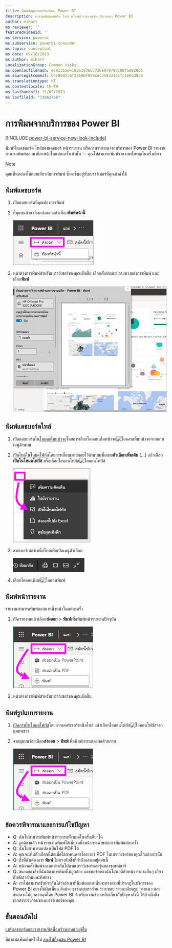 ```yaml
---
title: พิมพ์ข้อมูลจากบริการของ Power BI
description: การพิมพ์แดชบอร์ด ไทล์ หรือหน้ารายงานจากบริการของ Power BI
author: mihart
ms.reviewer: ''
featuredvideoid: ''
ms.service: powerbi
ms.subservice: powerbi-consumer
ms.topic: conceptual
ms.date: 09/18/2019
ms.author: mihart
LocalizationGroup: Common tasks
ms.openlocfilehash: ec633b5e41936363663736807979dc08f50820b1
ms.sourcegitcommit: 64c860fcbf2969bf089cec358331a1fc1e0d39a8
ms.translationtype: HT
ms.contentlocale: th-TH
ms.lasthandoff: 11/09/2019
ms.locfileid: "73862766"
---
```

# <a name="printing-from-the-power-bi-service"></a>การพิมพจากบริการของ Power BI

[!INCLUDE [power-bi-service-new-look-include](../includes/power-bi-service-new-look-include.md)]

พิมพ์ทั้งแดชบอร์ด ไทล์ของแดชบอร์ หน้ารายงาน หรือภาพรายงานจากบริการของ Power BI รายงานสามารถพิมพ์ออกมาทีละหน้าในแต่ละครั้งเท่านั้น -- คุณไม่สามารถพิมพ์รายงานทั้งหมดในครั้งเดียว

   > [!NOTE]
   > คุณเห็นกล่องโต้ตอบเกี่ยวกับการพิมพ์ ซึ่งจะขึ้นอยู่กับเบราว์เซอร์ที่คุณกำลังใช้
   > 
## <a name="print-a-dashboard"></a>พิมพ์แดชบอร์ด
1. เปิดแดชบอร์ดที่คุณต้องการพิมพ์
2. ที่มุมบนซ้าย เลือกส่งออกแล้วเลือก**พิมพ์หน้านี้**
   
    ![ตัวเลือกการพิมพ์แดชบอร์ด](./media/end-user-print/power-bi-dashboard-print.png)
3. หน้าต่างการพิมพ์สำหรับเบราว์เซอร์ของคุณเปิดขึ้น เลือกตั้งค่าและปลายทางของการพิมพ์ และเลือก**พิมพ์**
   

   
    ![พิมพ์กล่องโต้ตอบ](./media/end-user-print/power-bi-print-dash.png)

## <a name="print-a-dashboard-tile"></a>พิมพ์แดชบอร์ดไทล์
1. เปิดแดชบอร์ดใน[โหมดเต็มหน้าจอ](end-user-focus.md)โดยการเลือกไอคอนเต็มหน้าจอ![ไอคอนเต็มหน้าจอ](./media/end-user-print/power-bi-full-screen-icon.png)จากแถบเมนูด้านบน
3. [เปิดไทล์ในโหมดโฟกัส](end-user-focus.md)โดยการเลื่อนเมาส์ลอยไว้ด้านบนเพื่อเผย**ตัวเลือกเพิ่มเติม** (...) แล้วเลือก**เปิดในโหมดโฟกัส** หรือเลือกไอคอนโฟกัส![ไอคอนโฟกัส](./media/end-user-print/power-bi-focus-icon.png)
   
    ![เมนูจุดไข่ปลา](./media/end-user-print/power-bi-menu-options.png)
4. ลากเคอร์เซอร์เหนือไทล์เพื่อเปิดเมนูตัวเลือก
   
    ![เมนูตัวเลือกแบบเต็มหน้าจอ](./media/end-user-print/menu-options-new.png)
4. เลือกไอคอนพิมพ์![ไอคอนพิมพ์](./media/end-user-print/print-icon.png)     
   

## <a name="print-a-report-page"></a>พิมพ์หน้ารายงาน
รายงานสามารถพิมพ์ออกมาหนึ่งหน้าในแต่ละครั้ง

1. เปิดรายงานแล้วเลือก**ส่งออก** > **พิมพ์**เพื่อพิมพ์หน้ารายงานปัจจุบัน
   
    ![เมนู Power BI File](./media/end-user-print/power-bi-report-print.png)
3. หน้าต่างการพิมพ์สำหรับเบราว์เซอร์ของคุณเปิดขึ้น
   


## <a name="print-a-report-visual"></a>พิมพ์รูปแบบรายงาน
1. [เปิดภาพในโหมดโฟกัส](end-user-focus.md)โดยลากเคอร์เซอร์เหนือไทล์ แล้วเลือกไอคอนโฟกัส![ไอคอนโฟกัส](./media/end-user-print/power-bi-focus-icon.png)จากมุมบนขวา

2. จากมุมบนซ้ายเลือก**ส่งออก** > **พิมพ์**เพื่อพิมพ์การแสดงผลด้วยภาพ

    ![เมนู Power BI File](./media/end-user-print/power-bi-report-print.png)



## <a name="considerations-and-troubleshooting"></a>ข้อควรพิจารณาและการแก้ไขปัญหา

* Q: ฉันไม่สามารถพิมพ์หน้ารายงานทั้งหมดในครั้งเดียวได้    
* A: ถูกต้องแล้ว หน้ารายงานพิมพ์ได้เพียงหนึ่งหน้ากระดาษต่อการพิมพ์แต่ละครั้ง
* Q: ฉันไม่สามารถแปลงเป็นไฟล์ PDF ได้    
* A: คุณจะเห็นตัวเลือกนี้ต่อเมื่อได้กำหนดค่าไดรเวอร์ PDF ในเบราว์เซอร์ของคุณไว้แล้วเท่านั้น    
* Q: สิ่งที่ฉันต้องการ **พิมพ์** ไม่ตรงกับสิ่งที่กำลังแสดงอยู่ตอนนี้    
* A: หน้าจอสั่งพิมพ์จะแตกต่างกันไปตามเบราว์เซอร์และรุ่นของซอฟต์แวร์
* Q: ขนาดของสิ่งที่ฉันต้องการพิมพ์ไม่ถูกต้อง  แดชบอร์ดของฉันไม่พอดีกับหน้า คำถามอื่นๆ เกี่ยวกับอัตราส่วนและทิศทาง    
* A: เราไม่สามารถรับประกันได้ว่าสำเนาที่พิมพ์ออกมานั้นจะตรงตามที่ปรากฏในบริการของ Power BI อย่างไม่ผิดเพี้ยน สิ่งต่าง ๆ เช่นมาตราส่วน ระยะขอบ รายละเอียดรูป วางแนว และขนาดจะไม่ถูกควบคุมโดย Power BI สำหรับความช่วยเหลือเกี่ยวกับปัญหาดังนี้ ให้อ้างอิงถึงเอกสารประกอบของเบราว์เซอร์ของคุณ      

## <a name="next-steps"></a>ขั้นตอนถัดไป
[แชร์แดชบอร์ดและรายงานกับเพื่อนร่วมงานและผู้อื่น](../service-share-dashboards.md)

มีคำถามเพิ่มเติมหรือไม่ [ลองไปที่ชุมชน Power BI](https://community.powerbi.com/)

